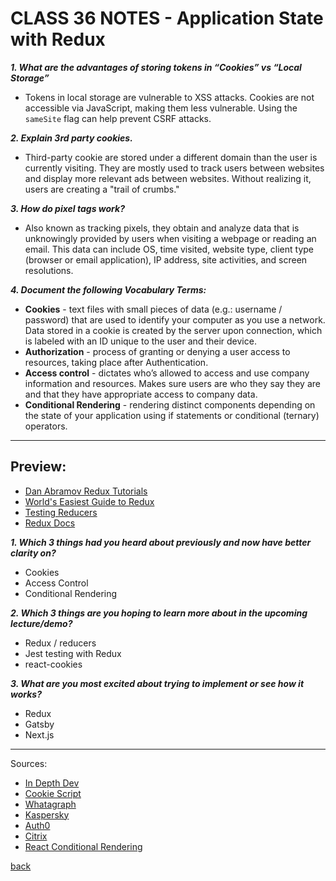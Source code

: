 # CLASS 36 NOTES - Application State with Redux

***1. What are the advantages of storing tokens in “Cookies” vs “Local Storage”***

- Tokens in local storage are vulnerable to XSS attacks. Cookies are not accessible via JavaScript, making them less vulnerable. Using the `sameSite` flag can help prevent CSRF attacks.

***2. Explain 3rd party cookies.***

- Third-party cookie are stored under a different domain than the user is currently visiting. They are mostly used to track users between websites and display more relevant ads between websites. Without realizing it, users are creating a "trail of crumbs."

***3. How do pixel tags work?***

- Also known as tracking pixels, they obtain and analyze data that is unknowingly provided by users when visiting a webpage or reading an email. This data can include OS, time visited, website type, client type (browser or email application), IP address, site activities, and screen resolutions.

***4. Document the following Vocabulary Terms:***

- **Cookies** - text files with small pieces of data (e.g.: username / password) that are used to identify your computer as you use a network. Data stored in a cookie is created by the server upon connection, which is labeled with an ID unique to the user and their device.
- **Authorization** - process of granting or denying a user access to resources, taking place after Authentication.
- **Access control** - dictates who’s allowed to access and use company information and resources. Makes sure users are who they say they are and that they have appropriate access to company data.
- **Conditional Rendering** - rendering distinct components depending on the state of your application using if statements or conditional (ternary) operators.

- - -

## Preview:

- [Dan Abramov Redux Tutorials](https://egghead.io/courses/fundamentals-of-redux-course-from-dan-abramov-bd5cc867)
- [World's Easiest Guide to Redux](https://www.freecodecamp.org/news/understanding-redux-the-worlds-easiest-guide-to-beginning-redux-c695f45546f6/)
- [Testing Reducers](https://medium.com/@netxm/testing-redux-reducers-with-jest-6653abbfe3e1)
- [Redux Docs](https://redux.js.org/)

***1. Which 3 things had you heard about previously and now have better clarity on?***

- Cookies
- Access Control
- Conditional Rendering

***2. Which 3 things are you hoping to learn more about in the upcoming lecture/demo?***

- Redux / reducers
- Jest testing with Redux
- react-cookies

***3. What are you most excited about trying to implement or see how it works?***

- Redux
- Gatsby
- Next.js

- - -

Sources:

- [In Depth Dev](https://indepth.dev/posts/1382/localstorage-vs-cookies)
- [Cookie Script](https://cookie-script.com/all-you-need-to-know-about-third-party-cookies.html)
- [Whatagraph](https://whatagraph.com/blog/articles/tracking-pixel)
- [Kaspersky](https://www.kaspersky.com/resource-center/definitions/cookies)
- [Auth0](https://auth0.com/intro-to-iam/what-is-authorization/)
- [Citrix](https://www.citrix.com/solutions/secure-access/what-is-access-control.html)
- [React Conditional Rendering](https://reactjs.org/docs/conditional-rendering.html)

[back](../README.md)
